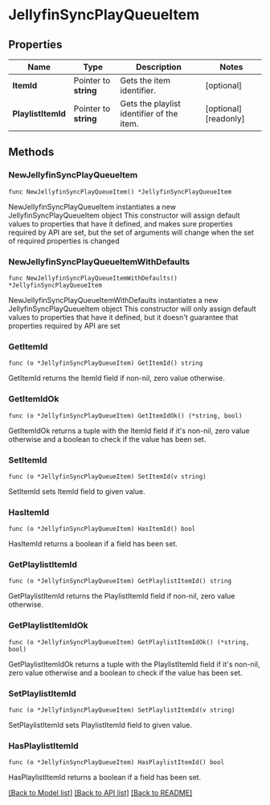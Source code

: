 # JellyfinSyncPlayQueueItem

## Properties

Name | Type | Description | Notes
------------ | ------------- | ------------- | -------------
**ItemId** | Pointer to **string** | Gets the item identifier. | [optional] 
**PlaylistItemId** | Pointer to **string** | Gets the playlist identifier of the item. | [optional] [readonly] 

## Methods

### NewJellyfinSyncPlayQueueItem

`func NewJellyfinSyncPlayQueueItem() *JellyfinSyncPlayQueueItem`

NewJellyfinSyncPlayQueueItem instantiates a new JellyfinSyncPlayQueueItem object
This constructor will assign default values to properties that have it defined,
and makes sure properties required by API are set, but the set of arguments
will change when the set of required properties is changed

### NewJellyfinSyncPlayQueueItemWithDefaults

`func NewJellyfinSyncPlayQueueItemWithDefaults() *JellyfinSyncPlayQueueItem`

NewJellyfinSyncPlayQueueItemWithDefaults instantiates a new JellyfinSyncPlayQueueItem object
This constructor will only assign default values to properties that have it defined,
but it doesn't guarantee that properties required by API are set

### GetItemId

`func (o *JellyfinSyncPlayQueueItem) GetItemId() string`

GetItemId returns the ItemId field if non-nil, zero value otherwise.

### GetItemIdOk

`func (o *JellyfinSyncPlayQueueItem) GetItemIdOk() (*string, bool)`

GetItemIdOk returns a tuple with the ItemId field if it's non-nil, zero value otherwise
and a boolean to check if the value has been set.

### SetItemId

`func (o *JellyfinSyncPlayQueueItem) SetItemId(v string)`

SetItemId sets ItemId field to given value.

### HasItemId

`func (o *JellyfinSyncPlayQueueItem) HasItemId() bool`

HasItemId returns a boolean if a field has been set.

### GetPlaylistItemId

`func (o *JellyfinSyncPlayQueueItem) GetPlaylistItemId() string`

GetPlaylistItemId returns the PlaylistItemId field if non-nil, zero value otherwise.

### GetPlaylistItemIdOk

`func (o *JellyfinSyncPlayQueueItem) GetPlaylistItemIdOk() (*string, bool)`

GetPlaylistItemIdOk returns a tuple with the PlaylistItemId field if it's non-nil, zero value otherwise
and a boolean to check if the value has been set.

### SetPlaylistItemId

`func (o *JellyfinSyncPlayQueueItem) SetPlaylistItemId(v string)`

SetPlaylistItemId sets PlaylistItemId field to given value.

### HasPlaylistItemId

`func (o *JellyfinSyncPlayQueueItem) HasPlaylistItemId() bool`

HasPlaylistItemId returns a boolean if a field has been set.


[[Back to Model list]](../README.md#documentation-for-models) [[Back to API list]](../README.md#documentation-for-api-endpoints) [[Back to README]](../README.md)


